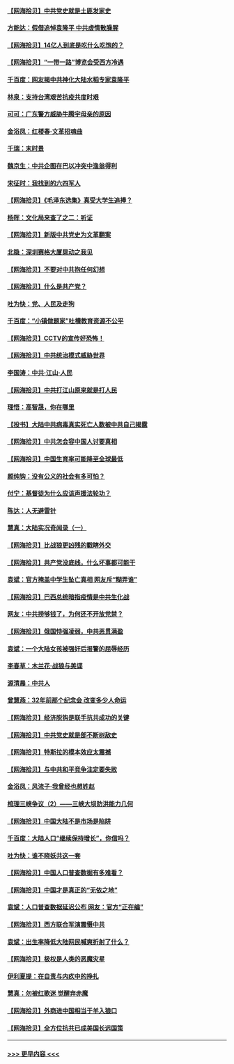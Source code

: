 #### [【网海拾贝】中共党史就是土匪发家史](../pages/nsc993/n12976478.md?t=05262202) 
#### [方能达：假借追悼袁隆平 中共虚情散臊腥](../pages/nsc993/n12976396.md?t=05262202) 
#### [【网海拾贝】14亿人到底是吃什么吃饱的？](../pages/nsc993/n12974125.md?t=05262202) 
#### [【网海拾贝】“一带一路”博览会受西方冷遇](../pages/nsc993/n12971787.md?t=05262202) 
#### [千百度：网友揭中共神化大陆水稻专家袁隆平](../pages/nsc993/n12971733.md?t=05262202) 
#### [林泉：支持台湾艰苦抗疫共度时艰](../pages/nsc993/n12971350.md?t=05262202) 
#### [可可：广东警方威胁牛腾宇母亲的原因](../pages/nsc993/n12971100.md?t=05262202) 
#### [金浴凤：红楼春·文革招魂曲](../pages/nsc993/n12970354.md?t=05262202) 
#### [千瑞：末时景](../pages/nsc993/n12970337.md?t=05262202) 
#### [魏京生：中共企图在巴以冲突中渔翁得利](../pages/nsc993/n12970286.md?t=05262202) 
#### [宋征时：我找到的六四军人](../pages/nsc993/n12970213.md?t=05262202) 
#### [【网海拾贝】《毛泽东选集》真受大学生追捧？](../pages/nsc993/n12968779.md?t=05262202) 
#### [杨晖：文化局来查了之二：听证](../pages/nsc993/n12966528.md?t=05262202) 
#### [【网海拾贝】新版中共党史为文革翻案](../pages/nsc993/n12967526.md?t=05262202) 
#### [北隐：深圳赛格大厦晃动之我见](../pages/nsc993/n12967393.md?t=05262202) 
#### [【网海拾贝】不要对中共抱任何幻想](../pages/nsc993/n12965222.md?t=05262202) 
#### [【网海拾贝】什么是共产党？](../pages/nsc993/n12962781.md?t=05262202) 
#### [吐为快：党、人民及走狗](../pages/nsc993/n12962747.md?t=05262202) 
#### [千百度：“小镇做题家”吐槽教育资源不公平](../pages/nsc993/n12962705.md?t=05262202) 
#### [【网海拾贝】CCTV的宣传好恐怖！](../pages/nsc993/n12959984.md?t=05262202) 
#### [【网海拾贝】中共统治模式威胁世界](../pages/nsc993/n12957622.md?t=05262202) 
#### [李国涛：中共‧江山‧人民](../pages/nsc993/n12957502.md?t=05262202) 
#### [【网海拾贝】中共打江山原来就是打人民](../pages/nsc993/n12954345.md?t=05262202) 
#### [理悟：高智晟，你在哪里](../pages/nsc993/n12953115.md?t=05262202) 
#### [【投书】大陆中共病毒真实死亡人数被中共自己揭露](../pages/nsc993/n12953050.md?t=05262202) 
#### [【网海拾贝】中共怎会容中国人讨要真相](../pages/nsc993/n12952161.md?t=05262202) 
#### [【网海拾贝】中国生育率可能降至全球最低](../pages/nsc993/n12948793.md?t=05262202) 
#### [颜纯钩：没有公义的社会有多可怕？](../pages/nsc993/n12947626.md?t=05262202) 
#### [付宁：基督徒为什么应该声援法轮功？](../pages/nsc993/n12947233.md?t=05262202) 
#### [陈达：人无避雷针](../pages/nsc993/n12947098.md?t=05262202) 
#### [慧真：大陆实况奇闻录（一）](../pages/nsc993/n12945811.md?t=05262202) 
#### [【网海拾贝】比战狼更凶残的戳瞎外交](../pages/nsc993/n12945717.md?t=05262202) 
#### [【网海拾贝】共产党没底线，什么坏事都可能干](../pages/nsc993/n12942090.md?t=05262202) 
#### [袁斌：官方掩盖中学生坠亡真相 网友斥“糊弄谁”](../pages/nsc993/n12942029.md?t=05262202) 
#### [【网海拾贝】巴西总统暗指疫情是中共生化战](../pages/nsc993/n12938999.md?t=05262202) 
#### [网友：中共捞够钱了，为何还不开放党禁？](../pages/nsc993/n12938952.md?t=05262202) 
#### [【网海拾贝】俄国恃强凌弱，中共恶贯满盈](../pages/nsc993/n12936626.md?t=05262202) 
#### [袁斌：一个大陆女孩被强奸后报警的屈辱经历](../pages/nsc993/n12936547.md?t=05262202) 
#### [李春草：木兰花·战狼与美谍](../pages/nsc993/n12935995.md?t=05262202) 
#### [源清晨：中共人](../pages/nsc993/n12935589.md?t=05262202) 
#### [曾慧燕：32年前那个纪念会 改变多少人命运](../pages/nsc993/n12934233.md?t=05262202) 
#### [【网海拾贝】经济脱钩是联手抗共成功的关键](../pages/nsc993/n12934176.md?t=05262202) 
#### [【网海拾贝】中共党史就是部不断树敌史](../pages/nsc993/n12932844.md?t=05262202) 
#### [【网海拾贝】特斯拉的模本效应太震撼](../pages/nsc993/n12925626.md?t=05262202) 
#### [【网海拾贝】与中共和平竞争注定要失败](../pages/nsc993/n12923326.md?t=05262202) 
#### [金浴凤：风流子‧我曾经也想姓赵](../pages/nsc993/n12920911.md?t=05262202) 
#### [梳理三峡争议（2）——三峡大坝防洪能力几何](../pages/nsc993/n12920173.md?t=05262202) 
#### [【网海拾贝】中国大陆不是市场是陷阱](../pages/nsc993/n12920143.md?t=05262202) 
#### [千百度：大陆人口“继续保持增长”，你信吗？](../pages/nsc993/n12918946.md?t=05262202) 
#### [吐为快：谁不晓妖共这一套](../pages/nsc993/n12918941.md?t=05262202) 
#### [【网海拾贝】中国人口普查数据有多难看？](../pages/nsc993/n12917822.md?t=05262202) 
#### [【网海拾贝】中国才是真正的“无依之地”](../pages/nsc993/n12915845.md?t=05262202) 
#### [袁斌：人口普查数据延迟公布 网友：官方“正在编”](../pages/nsc993/n12915748.md?t=05262202) 
#### [【网海拾贝】西方联合军演震慑中共](../pages/nsc993/n12913466.md?t=05262202) 
#### [袁斌：出生率降低大陆网民喊爽折射了什么？](../pages/nsc993/n12913365.md?t=05262202) 
#### [【网海拾贝】极权是人类的恶魔灾星](../pages/nsc993/n12910697.md?t=05262202) 
#### [伊利夏提：在自责与内疚中的挣扎](../pages/nsc993/n12910493.md?t=05262202) 
#### [慧真：勿被红歌迷 觉醒弃赤魔](../pages/nsc993/n12910485.md?t=05262202) 
#### [【网海拾贝】外商进中国相当于羊入狼口](../pages/nsc993/n12908274.md?t=05262202) 
#### [【网海拾贝】全方位抗共已成美国长远国策](../pages/nsc993/n12906878.md?t=05262202) 

----
#### [ >>> 更早内容 <<< ](../indexes/nsc993-earlier.md)
